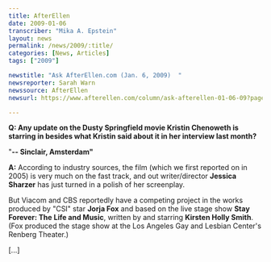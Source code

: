 ```yaml
---
title: AfterEllen
date: 2009-01-06
transcriber: "Mika A. Epstein"
layout: news
permalink: /news/2009/:title/
categories: [News, Articles]
tags: ["2009"]

newstitle: "Ask AfterEllen.com (Jan. 6, 2009)  "
newsreporter: Sarah Warn
newssource: AfterEllen
newsurl: https://www.afterellen.com/column/ask-afterellen-01-06-09?page=0%2C3

---
```


**Q: Any update on the Dusty Springfield movie Kristin Chenoweth is starring in besides what Kristin said about it in her interview last month?**

"**-- Sinclair, Amsterdam"**

**A:** According to industry sources, the film (which we first reported on in 2005) is very much on the fast track, and out writer/director **Jessica Sharzer** has just turned in a polish of her screenplay.

But Viacom and CBS reportedly have a competing project in the works produced by "CSI" star **Jorja Fox** and based on the live stage show **Stay Forever: The Life and Music**, written by and starring **Kirsten Holly Smith**. (Fox produced the stage show at the Los Angeles Gay and Lesbian Center's Renberg Theater.)

[...]
